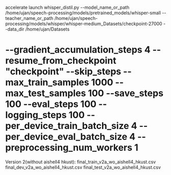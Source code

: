accelerate launch whisper_distil.py --model_name_or_path /home/ujan/speech-processing/models/pretrained_models/whisper-small --teacher_name_or_path /home/ujan/speech-processing/models/whisper/whisper-medium_Datasets/checkpoint-27000 --data_dir /home/ujan/Datasets 
# --gradient_accumulation_steps 4 --resume_from_checkpoint "checkpoint" --skip_steps --max_train_samples 1000 --max_test_samples 100 --save_steps 100 --eval_steps 100 --logging_steps 100 --per_device_train_batch_size 4 --per_device_eval_batch_size 4 --preprocessing_num_workers 1

Version 2(without aishell4 hkust):
final_train_v2a_wo_aishell4_hkust.csv
final_dev_v2a_wo_aishell4_hkust.csv
final_test_v2a_wo_aishell4_hkust.csv

